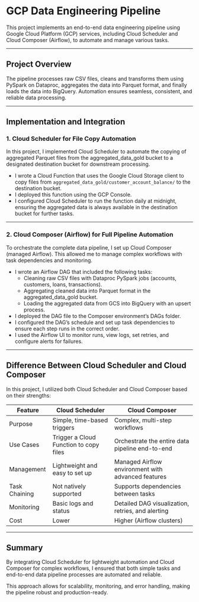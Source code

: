 # GCP Data Engineering Pipeline

This project implements an end-to-end data engineering pipeline using Google Cloud Platform (GCP) services, including Cloud Scheduler and Cloud Composer (Airflow), to automate and manage various tasks.

---

## Project Overview

The pipeline processes raw CSV files, cleans and transforms them using PySpark on Dataproc, aggregates the data into Parquet format, and finally loads the data into BigQuery. Automation ensures seamless, consistent, and reliable data processing.

---

## Implementation and Integration

### 1. Cloud Scheduler for File Copy Automation

In this project, I implemented Cloud Scheduler to automate the copying of aggregated Parquet files from the aggregated_data_gold bucket to a designated destination bucket for downstream processing.

- I wrote a Cloud Function that uses the Google Cloud Storage client to copy files from `aggregated_data_gold/customer_account_balance/` to the destination bucket.
- I deployed this function using the GCP Console.
- I configured Cloud Scheduler to run the function daily at midnight, ensuring the aggregated data is always available in the destination bucket for further tasks.

---

### 2. Cloud Composer (Airflow) for Full Pipeline Automation

To orchestrate the complete data pipeline, I set up Cloud Composer (managed Airflow). This allowed me to manage complex workflows with task dependencies and monitoring.

- I wrote an Airflow DAG that included the following tasks:
  - Cleaning raw CSV files with Dataproc PySpark jobs (accounts, customers, loans, transactions).
  - Aggregating cleaned data into Parquet format in the aggregated_data_gold bucket.
  - Loading the aggregated data from GCS into BigQuery with an upsert process.
- I deployed the DAG file to the Composer environment’s DAGs folder.
- I configured the DAG’s schedule and set up task dependencies to ensure each step runs in the correct order.
- I used the Airflow UI to monitor runs, view logs, set retries, and configure alerts for failures.

---

## Difference Between Cloud Scheduler and Cloud Composer

In this project, I utilized both Cloud Scheduler and Cloud Composer based on their strengths:

| Feature               | Cloud Scheduler              | Cloud Composer               |
|-----------------------|------------------------------|------------------------------|
| Purpose               | Simple, time-based triggers  | Complex, multi-step workflows |
| Use Cases             | Trigger a Cloud Function to copy files | Orchestrate the entire data pipeline end-to-end |
| Management            | Lightweight and easy to set up | Managed Airflow environment with advanced features |
| Task Chaining         | Not natively supported       | Supports dependencies between tasks |
| Monitoring            | Basic logs and status        | Detailed DAG visualization, retries, and alerting |
| Cost                  | Lower                        | Higher (Airflow clusters)    |

---

## Summary

By integrating Cloud Scheduler for lightweight automation and Cloud Composer for complex workflows, I ensured that both simple tasks and end-to-end data pipeline processes are automated and reliable.

This approach allows for scalability, monitoring, and error handling, making the pipeline robust and production-ready.



